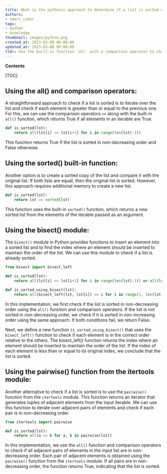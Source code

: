 ```yaml
---
title: What is the pythonic approach to determine if a list is sorted or not?
authors:
- smart_coder
tags:
- python
- knowledge
thumbnail: images/python.png
created_at: 2023-03-08 00:00:00
updated_at: 2023-03-08 00:00:00
tldr: Use the built-in function `all` with a comparison operator to check if each element is less than or equal to the next one.
---
```


**Contents**

[TOC]

## Using the all() and comparison operators:

A straightforward approach to check if a list is sorted is to iterate over the list and check if each element is greater than or equal to the previous one. For this, we can use the comparison operators `>=` along with the built-in `all()` function, which returns True if all elements in an iterable are True.

```python
def is_sorted(lst):
    return all(lst[i] <= lst[i+1] for i in range(len(lst)-1))
```

This function returns True if the list is sorted in non-decreasing order and False otherwise.



## Using the sorted() built-in function:

Another option is to create a sorted copy of the list and compare it with the original list. If both lists are equal, then the original list is sorted. However, this approach requires additional memory to create a new list.

```python
def is_sorted(lst):
    return lst == sorted(lst)
```

This function uses the built-in `sorted()` function, which returns a new sorted list from the elements of the iterable passed as an argument.



## Using the bisect() module:

The `bisect()` module in Python provides functions to insert an element into a sorted list and to find the index where an element should be inserted to maintain the order of the list. We can use this module to check if a list is already sorted.

```python
from bisect import bisect_left

def is_sorted(lst):
    return all(lst[i] <= lst[i+1] for i in range(len(lst)-1)) or all(lst[i] >= lst[i+1] for i in range(len(lst)-1))

def is_sorted_using_bisect(lst):
    return all(bisect_left(lst, lst[i]) <= i for i in range(1, len(lst)))
```

In this implementation, we first check if the list is sorted in non-decreasing order using the `all()` function and comparison operators. If the list is not sorted in non-decreasing order, we check if it is sorted in non-increasing order using the same approach. If both conditions fail, we return False.

Next, we define a new function `is_sorted_using_bisect()` that uses the `bisect_left()` function to check if each element is in the correct order relative to the others. The bisect_left() function returns the index where an element should be inserted to maintain the order of the list. If the index of each element is less than or equal to its original index, we conclude that the list is sorted.



## Using the pairwise() function from the itertools module:

Another alternative to check if a list is sorted is to use the `pairwise()` function from the `itertools` module. This function returns an iterator that generates tuples of adjacent elements from the input iterable. We can use this function to iterate over adjacent pairs of elements and check if each pair is in non-decreasing order.

```python
from itertools import pairwise

def is_sorted(lst):
    return all(a <= b for a, b in pairwise(lst))
```

In this implementation, we use the `all()` function and comparison operators to check if all adjacent pairs of elements in the input list are in non-decreasing order. Each pair of adjacent elements is obtained using the `pairwise()` function from the `itertools` module. If all pairs are in non-decreasing order, the function returns True, indicating that the list is sorted.
